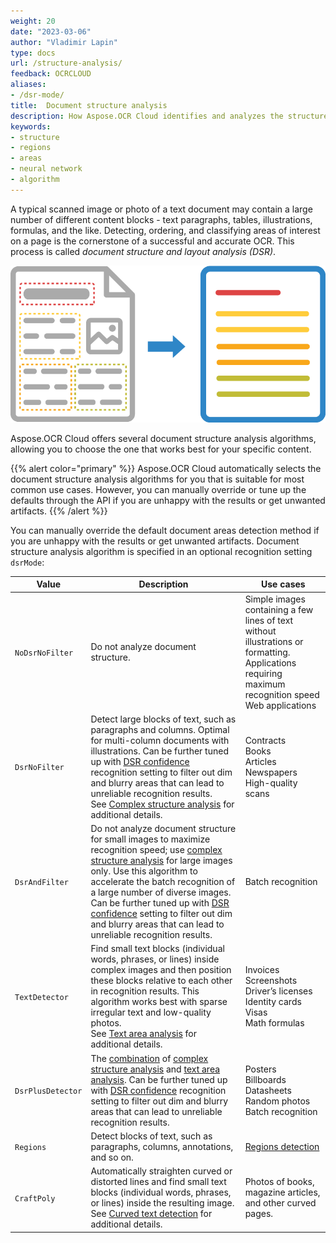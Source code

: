 ```yaml
---
weight: 20
date: "2023-03-06"
author: "Vladimir Lapin"
type: docs
url: /structure-analysis/
feedback: OCRCLOUD
aliases:
- /dsr-mode/
title:  Document structure analysis
description: How Aspose.OCR Cloud identifies and analyzes the structure of the image during recognition.
keywords:
- structure
- regions
- areas
- neural network
- algorithm
---
```


A typical scanned image or photo of a text document may contain a large number of different content blocks - text paragraphs, tables, illustrations, formulas, and the like. Detecting, ordering, and classifying areas of interest on a page is the cornerstone of a successful and accurate OCR. This process is called _document structure and layout analysis (DSR)_.

![Document structure analysis and recognition](structure-analysis.png)

Aspose.OCR Cloud offers several document structure analysis algorithms, allowing you to choose the one that works best for your specific content.

{{% alert color="primary" %}} 
Aspose.OCR Cloud automatically selects the document structure analysis algorithms for you that is suitable for most common use cases. However, you can manually override or tune up the defaults through the API if you are unhappy with the results or get unwanted artifacts.
{{% /alert %}}

You can manually override the default document areas detection method if you are unhappy with the results or get unwanted artifacts. Document structure analysis algorithm is specified in an optional recognition setting `dsrMode`:

Value | Description | Use cases
----- | ----------- | ---------
`NoDsrNoFilter` | Do not analyze document structure. | Simple images containing a few lines of text without illustrations or formatting.<br />Applications requiring maximum recognition speed<br />Web applications
`DsrNoFilter` | Detect large blocks of text, such as paragraphs and columns. Optimal for multi-column documents with illustrations. Can be further tuned up with [DSR confidence](/ocr/dsr-confidence/) recognition setting to filter out dim and blurry areas that can lead to unreliable recognition results.<br />See [Complex structure analysis](/ocr/structure-analysis/complex/) for additional details. | Contracts<br />Books<br />Articles<br />Newspapers<br />High-quality scans
`DsrAndFilter` | Do not analyze document structure for small images to maximize recognition speed; use [complex structure analysis](/ocr/structure-analysis/complex/) for large images only. Use this algorithm to accelerate the batch recognition of a large number of diverse images.<br />Can be further tuned up with [DSR confidence](/ocr/dsr-confidence/) setting to filter out dim and blurry areas that can lead to unreliable recognition results. | Batch recognition
`TextDetector` | Find small text blocks (individual words, phrases, or lines) inside complex images and then position these blocks relative to each other in recognition results. This algorithm works best with sparse irregular text and low-quality photos. <br />See [Text area analysis](/ocr/structure-analysis/text/) for additional details. | Invoices<br />Screenshots<br />Driver’s licenses<br />Identity cards<br />Visas<br />Math formulas
`DsrPlusDetector` | The [combination](/ocr/structure-analysis/combined/) of [complex structure analysis](/ocr/structure-analysis/complex/) and [text area analysis](/ocr/structure-analysis/text/). Can be further tuned up with [DSR confidence](/ocr/dsr-confidence/) recognition setting to filter out dim and blurry areas that can lead to unreliable recognition results. | Posters<br />Billboards<br />Datasheets<br />Random photos<br />Batch recognition
`Regions` | Detect blocks of text, such as paragraphs, columns, annotations, and so on. | [Regions detection](/ocr/detect-regions/)
`CraftPoly` | Automatically straighten curved or distorted lines and find small text blocks (individual words, phrases, or lines) inside the resulting image.<br />See [Curved text detection](/ocr/structure-analysis/curved/) for additional details. | Photos of books, magazine articles, and other curved pages.

